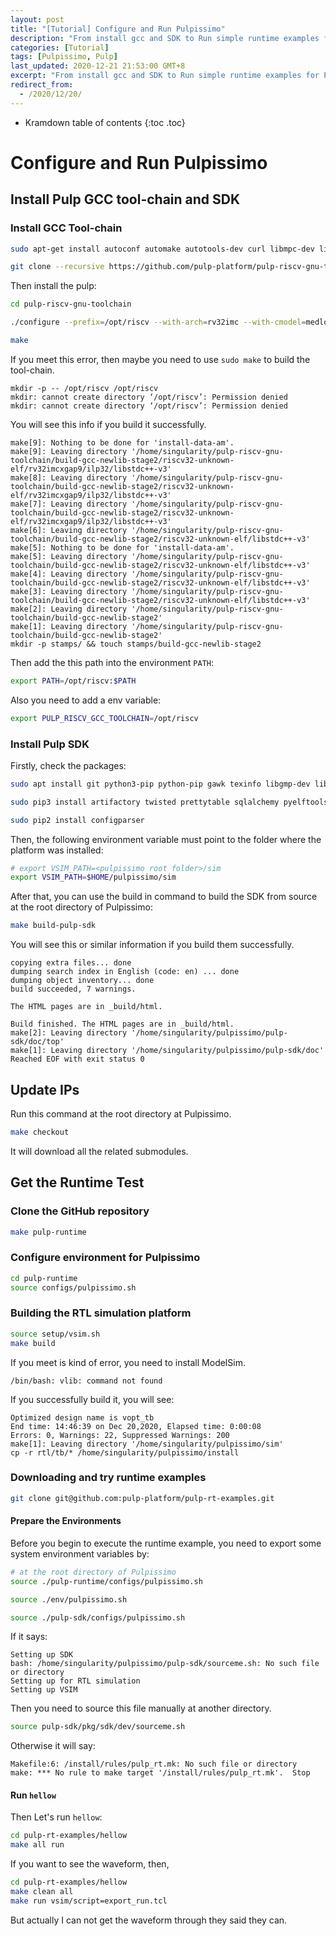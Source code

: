```yaml
---
layout: post
title: "[Tutorial] Configure and Run Pulpissimo"
description: "From install gcc and SDK to Run simple runtime examples for Pulpissimo"
categories: [Tutorial]
tags: [Pulpissimo, Pulp]
last_updated: 2020-12-21 21:53:00 GMT+8
excerpt: "From install gcc and SDK to Run simple runtime examples for Pulpissimo"
redirect_from:
  - /2020/12/20/
---
```


* Kramdown table of contents
{:toc .toc}
# Configure and Run Pulpissimo

## Install Pulp GCC tool-chain and SDK

### Install GCC Tool-chain

```bash
sudo apt-get install autoconf automake autotools-dev curl libmpc-dev libmpfr-dev libgmp-dev gawk build-essential bison flex texinfo gperf libtool patchutils bc zlib1g-dev

git clone --recursive https://github.com/pulp-platform/pulp-riscv-gnu-toolchain
```

Then install the pulp:

```bash
cd pulp-riscv-gnu-toolchain

./configure --prefix=/opt/riscv --with-arch=rv32imc --with-cmodel=medlow --enable-multilib

make
```

If you meet this error, then maybe you need to use `sudo make` to build the tool-chain.

```
mkdir -p -- /opt/riscv /opt/riscv
mkdir: cannot create directory ‘/opt/riscv’: Permission denied
mkdir: cannot create directory ‘/opt/riscv’: Permission denied
```

You will see this info if you build it successfully.

```
make[9]: Nothing to be done for 'install-data-am'.
make[9]: Leaving directory '/home/singularity/pulp-riscv-gnu-toolchain/build-gcc-newlib-stage2/riscv32-unknown-elf/rv32imcxgap9/ilp32/libstdc++-v3'
make[8]: Leaving directory '/home/singularity/pulp-riscv-gnu-toolchain/build-gcc-newlib-stage2/riscv32-unknown-elf/rv32imcxgap9/ilp32/libstdc++-v3'
make[7]: Leaving directory '/home/singularity/pulp-riscv-gnu-toolchain/build-gcc-newlib-stage2/riscv32-unknown-elf/rv32imcxgap9/ilp32/libstdc++-v3'
make[6]: Leaving directory '/home/singularity/pulp-riscv-gnu-toolchain/build-gcc-newlib-stage2/riscv32-unknown-elf/libstdc++-v3'
make[5]: Nothing to be done for 'install-data-am'.
make[5]: Leaving directory '/home/singularity/pulp-riscv-gnu-toolchain/build-gcc-newlib-stage2/riscv32-unknown-elf/libstdc++-v3'
make[4]: Leaving directory '/home/singularity/pulp-riscv-gnu-toolchain/build-gcc-newlib-stage2/riscv32-unknown-elf/libstdc++-v3'
make[3]: Leaving directory '/home/singularity/pulp-riscv-gnu-toolchain/build-gcc-newlib-stage2/riscv32-unknown-elf/libstdc++-v3'
make[2]: Leaving directory '/home/singularity/pulp-riscv-gnu-toolchain/build-gcc-newlib-stage2'
make[1]: Leaving directory '/home/singularity/pulp-riscv-gnu-toolchain/build-gcc-newlib-stage2'
mkdir -p stamps/ && touch stamps/build-gcc-newlib-stage2
```

Then add the this path into the environment `PATH`:

```bash
export PATH=/opt/riscv:$PATH
```

Also you need to add a env variable:

```bash
export PULP_RISCV_GCC_TOOLCHAIN=/opt/riscv
```

### Install Pulp SDK

Firstly, check the packages:

```bash
sudo apt install git python3-pip python-pip gawk texinfo libgmp-dev libmpfr-dev libmpc-dev swig3.0 libjpeg-dev lsb-core doxygen python3-sphinx sox graphicsmagick-libmagick-dev-compat libsdl2-dev libswitch-perl libftdi1-dev cmake scons libsndfile1-dev

sudo pip3 install artifactory twisted prettytable sqlalchemy pyelftools openpyxl xlsxwriter pyyaml numpy configparser pyvcd

sudo pip2 install configparser
```

Then, the following environment variable must point to the folder where the platform was installed:

```bash
# export VSIM_PATH=<pulpissimo root folder>/sim
export VSIM_PATH=$HOME/pulpissimo/sim
```

After that, you can use the build in command to build the SDK from source at the root directory of Pulpissimo:

```bash
make build-pulp-sdk
```

You will see this or similar information if you build them successfully.

```
copying extra files... done
dumping search index in English (code: en) ... done
dumping object inventory... done
build succeeded, 7 warnings.

The HTML pages are in _build/html.

Build finished. The HTML pages are in _build/html.
make[2]: Leaving directory '/home/singularity/pulpissimo/pulp-sdk/doc/top'
make[1]: Leaving directory '/home/singularity/pulpissimo/pulp-sdk/doc'
Reached EOF with exit status 0
```

## Update IPs

Run this command at the root directory at Pulpissimo.

```bash
make checkout
```

It will download all the related submodules.

## Get the Runtime Test

### Clone the GitHub repository

```bash
make pulp-runtime
```

### Configure environment for Pulpissimo

```bash
cd pulp-runtime
source configs/pulpissimo.sh
```

### Building the RTL simulation platform

```bash
source setup/vsim.sh
make build
```

If you meet is kind of error, you need to install ModelSim.

```
/bin/bash: vlib: command not found
```

If you successfully build it, you will see:

```
Optimized design name is vopt_tb
End time: 14:46:39 on Dec 20,2020, Elapsed time: 0:00:08
Errors: 0, Warnings: 22, Suppressed Warnings: 200
make[1]: Leaving directory '/home/singularity/pulpissimo/sim'
cp -r rtl/tb/* /home/singularity/pulpissimo/install
```

### Downloading and try runtime examples

```bash
git clone git@github.com:pulp-platform/pulp-rt-examples.git
```

#### Prepare the Environments

Before you begin to execute the runtime example, you need to export some system environment variables by:

```bash
# at the root directory of Pulpissimo
source ./pulp-runtime/configs/pulpissimo.sh

source ./env/pulpissimo.sh

source ./pulp-sdk/configs/pulpissimo.sh 
```

If it says:

```
Setting up SDK
bash: /home/singularity/pulpissimo/pulp-sdk/sourceme.sh: No such file or directory
Setting up for RTL simulation
Setting up VSIM
```

Then you need to source this file manually at another directory.

```bash
source pulp-sdk/pkg/sdk/dev/sourceme.sh
```

Otherwise it will say:

```
Makefile:6: /install/rules/pulp_rt.mk: No such file or directory
make: *** No rule to make target '/install/rules/pulp_rt.mk'.  Stop
```

#### Run `hellow`

Then Let's run `hellow`:

```bash
cd pulp-rt-examples/hellow
make all run
```

If you want to see the waveform, then,

```bash
cd pulp-rt-examples/hellow
make clean all
make run vsim/script=export_run.tcl
```

But actually I can not get the waveform through they said they can.